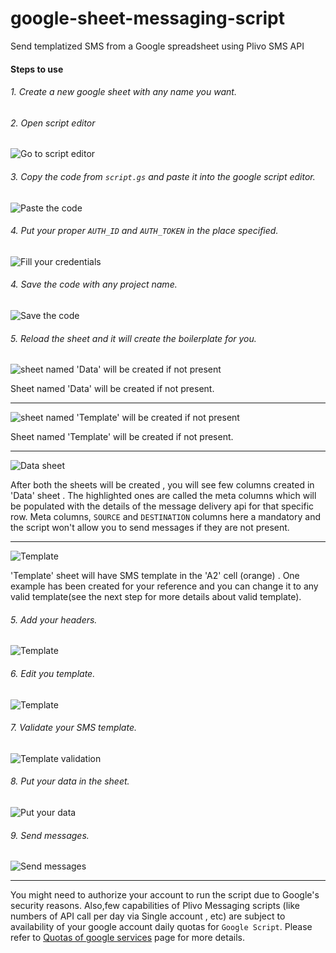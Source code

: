 # google-sheet-messaging-script
Send templatized SMS from a Google spreadsheet using Plivo SMS API

#### Steps to use

###### 1. Create a new google sheet with any name you want.


###### 2. Open script editor

![Go to script editor](https://s3.amazonaws.com/plivo_blog_uploads/static_assets/images/blog/Plivo-SMS-google-sheet-integrations-by-google-script-plivo-messaging/Plivo-SMS-google-sheet-integrations-by-google-script-plivo-messaging-2.png "Go to script editor")


###### 3. Copy the code from `script.gs` and paste it into the google script editor.

![Paste the code](https://s3.amazonaws.com/plivo_blog_uploads/static_assets/images/blog/Plivo-SMS-google-sheet-integrations-by-google-script-plivo-messaging/Plivo-SMS-google-sheet-integrations-by-google-script-plivo-messaging-24.png "Paste the code")


###### 4. Put your proper `AUTH_ID` and `AUTH_TOKEN` in the place specified.

![Fill your credentials](https://s3.amazonaws.com/plivo_blog_uploads/static_assets/images/blog/Plivo-SMS-google-sheet-integrations-by-google-script-plivo-messaging/Plivo-SMS-google-sheet-integrations-by-google-script-plivo-messaging-23.png "Fill your credentials")

###### 4. Save the code with any project name.

![Save the code](https://s3.amazonaws.com/plivo_blog_uploads/static_assets/images/blog/Plivo-SMS-google-sheet-integrations-by-google-script-plivo-messaging/Plivo-SMS-google-sheet-integrations-by-google-script-plivo-messaging-5.png "Save the code")


###### 5. Reload the sheet and it will create the boilerplate for you.

![sheet named 'Data' will be created if not present](https://s3.amazonaws.com/plivo_blog_uploads/static_assets/images/blog/Plivo-SMS-google-sheet-integrations-by-google-script-plivo-messaging/Plivo-SMS-google-sheet-integrations-by-google-script-plivo-messaging-7.png "sheet named 'Data' will be created if not present")

Sheet named 'Data' will be created if not present.

___

![sheet named 'Template' will be created if not present](https://s3.amazonaws.com/plivo_blog_uploads/static_assets/images/blog/Plivo-SMS-google-sheet-integrations-by-google-script-plivo-messaging/Plivo-SMS-google-sheet-integrations-by-google-script-plivo-messaging-8.png "sheet named 'Template' will be created if not present")

Sheet named 'Template' will be created if not present.

___


![Data sheet](https://s3.amazonaws.com/plivo_blog_uploads/static_assets/images/blog/Plivo-SMS-google-sheet-integrations-by-google-script-plivo-messaging/Plivo-SMS-google-sheet-integrations-by-google-script-plivo-messaging-10.png "Data sheet")

After both the sheets will be created , you will see few columns created in 'Data' sheet . The highlighted ones are called the meta columns which will be populated with the details of the message delivery api for that specific row. Meta columns, `SOURCE` and `DESTINATION` columns here a mandatory and the script won't allow you to send messages if they are not present.

___


![Template](https://s3.amazonaws.com/plivo_blog_uploads/static_assets/images/blog/Plivo-SMS-google-sheet-integrations-by-google-script-plivo-messaging/Plivo-SMS-google-sheet-integrations-by-google-script-plivo-messaging-11.png "Template")

'Template' sheet will have SMS template in the 'A2' cell (orange) . One example has been created for your reference and you can change it to any valid template(see the next step for more details about valid template).

###### 5. Add your headers.
![Template](https://s3.amazonaws.com/plivo_blog_uploads/static_assets/images/blog/Plivo-SMS-google-sheet-integrations-by-google-script-plivo-messaging/Plivo-SMS-google-sheet-integrations-by-google-script-plivo-messaging-10.png "Template")

###### 6. Edit you template.
![Template](https://s3.amazonaws.com/plivo_blog_uploads/static_assets/images/blog/Plivo-SMS-google-sheet-integrations-by-google-script-plivo-messaging/Plivo-SMS-google-sheet-integrations-by-google-script-plivo-messaging-11.png "Template")

###### 7. Validate your SMS template.
![Template validation](https://s3.amazonaws.com/plivo_blog_uploads/static_assets/images/blog/Plivo-SMS-google-sheet-integrations-by-google-script-plivo-messaging/Plivo-SMS-google-sheet-integrations-by-google-script-plivo-messaging-14.png "Template validation")

###### 8. Put your data in the sheet.
![Put your data](https://s3.amazonaws.com/plivo_blog_uploads/static_assets/images/blog/Plivo-SMS-google-sheet-integrations-by-google-script-plivo-messaging/Plivo-SMS-google-sheet-integrations-by-google-script-plivo-messaging-19.png "Put your data")

###### 9. Send messages.
![Send messages](https://s3.amazonaws.com/plivo_blog_uploads/static_assets/images/blog/Plivo-SMS-google-sheet-integrations-by-google-script-plivo-messaging/Plivo-SMS-google-sheet-integrations-by-google-script-plivo-messaging-17.png "Send Messages")


___

You might need to authorize your account to run the script due to Google's security reasons. Also,few capabilities of Plivo Messaging scripts (like numbers of API call per day via Single account , etc) are subject to availability of your google account daily quotas for `Google Script`. Please refer to [Quotas of google services](https://developers.google.com/apps-script/guides/services/quotas) page for more details.


<!-- Read more about our script on our blog  [https://plivo.com/blog/Send-templatized-SMS-from-a-Google-spreadsheet-using-Plivo-SMS-API/](https://plivo.com/blog/Send-templatized-SMS-from-a-Google-spreadsheet-using-Plivo-SMS-API/) page for more details.
 -->
